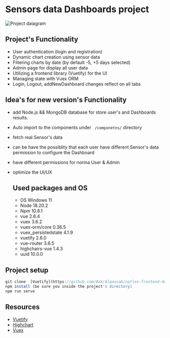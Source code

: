 # Sensors data Dashboards project


![Project daiagram](https://i.ibb.co/F6LV8yZ/Screenshot-2024-07-23-151458.png?raw=true "Project's Diagram")


## Project's Functionality

- User authentication (login and registration)
- Dynamic chart creation using sensor data
- Filtering charts by date (by default -5, +5 days selected)
- Admin page for display all user data
- Utilizing a frontend library (Vuetify) for the UI
- Managing state with Vuex ORM
- Login, Logout, addNewDashboard changes reflect on all tabs

## Idea's for new version's Functionality

- add Node.js && MongoDB database for store user's and Dashboards results.
- Auto import to the components under ``` /componetns/``` directory
- fetch real Sensor's data
- can be have the possiblity that each user have different Sensor's data permission to configure the Dashboard
- have different permissions for norma User & Admin
- optimize the UI/UX

  ## Used packages and OS
  - OS Windows 11
  - Node 18.20.2
  - Npm 10.8.1
  - vue 2.6.4
  - vuex 3.6.2
  - vuex-orm/core 0.36.5
  - vuex_persistedstate 4.1.9
  - vuetify 2.6.0
  - vue-router 3.6.5
  - highchairs-vue 1.4.3
  - uuid 10.0.0

## Project setup

```js
git clone  [Vuetify](https://github.com/BakrAlqassab/natlex-frontend-developer-task)
npm install (be sure you inside the project's directory)
npm run serve
```

## Resources 
-  [Vuetify](https://vuetifyjs.com/en/)
-  [Highchart](https://highcharts.com/docs/index)
-  [Vuex](https://vuex.vuejs.org/)

